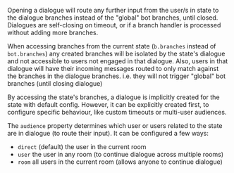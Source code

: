 Opening a dialogue will route any further input from the user/s in state to
the dialogue branches instead of the "global" bot branches, until closed.
Dialogues are self-closing on timeout, or if a branch handler is processed
without adding more branches.

When accessing branches from the current state (`b.branches` instead of
`bot.branches`) any created branches will be isolated by the state's dialogue
and not accessible to users not engaged in that dialogue. Also, users in that
dialogue will have their incoming messages routed to only match against the
branches in the dialogue branches. i.e. they will not trigger "global" bot
branches (until closing dialogue)

By accessing the state's branches, a dialogue is implicitly created for the
state with default config. However, it can be explicitly created first, to
configure specific behaviour, like custom timeouts or multi-user audiences.

The `audience` property determines which user or users related to the state
are in dialogue (to route their input). It can be configured a few ways:
 - `direct` (default) the user in the current room
 - `user` the user in any room (to continue dialogue across multiple rooms)
 - `room` all users in the current room (allows anyone to continue dialogue)
 